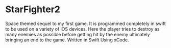 # StarFighter2
Space themed sequel to my first game. It is programmed completely in swift to be used on a variety of iOS devices. Here the player tries to destroy as many enemies as possible before getting hit by the enemy ultimately bringing an end to the game. Written in Swift Using xCode.
